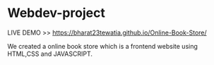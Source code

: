 # Webdev-project
LIVE DEMO >>  https://bharat23tewatia.github.io/Online-Book-Store/

We created a online book store which is a frontend website using HTML,CSS and JAVASCRIPT.
